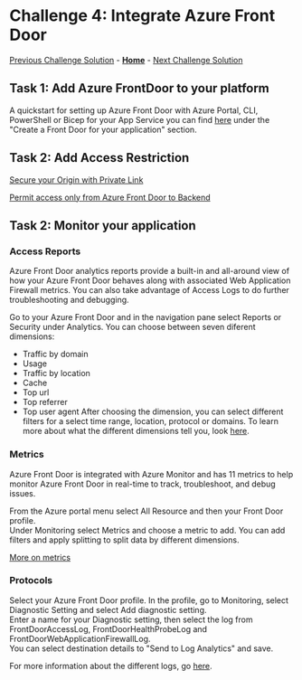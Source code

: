 # Challenge 4: Integrate Azure Front Door
[Previous Challenge Solution](03-GitHub-Actions-solution.md) - **[Home](../README.md)** - [Next Challenge Solution](05-Monitor-performance-solution.md)

## Task 1: Add Azure FrontDoor to your platform

A quickstart for setting up Azure Front Door with Azure Portal, CLI, PowerShell or Bicep for your App Service you can find [here](https://learn.microsoft.com/en-us/azure/frontdoor/create-front-door-portal) under the "Create a Front Door for your application" section.

## Task 2: Add Access Restriction

[Secure your Origin with Private Link](https://learn.microsoft.com/en-us/azure/frontdoor/private-link) <br>

[Permit access only from Azure Front Door to Backend](https://techcommunity.microsoft.com/t5/azure-architecture-blog/permit-access-only-from-azure-front-door-to-azure-app-service-as/ba-p/2000173)

## Task 2: Monitor your application

### Access Reports

Azure Front Door analytics reports provide a built-in and all-around view of how your Azure Front Door behaves along with associated Web Application Firewall metrics. You can also take advantage of Access Logs to do further troubleshooting and debugging.

Go to your Azure Front Door and in the navigation pane select Reports or Security under Analytics. You can choose between seven diferent dimensions:
* Traffic by domain
* Usage
* Traffic by location
* Cache
* Top url
* Top referrer
* Top user agent
After choosing the dimension, you can select different filters for a select time range, location, protocol or domains. 
To learn more about what the different dimensions tell you, look [here](https://learn.microsoft.com/en-us/azure/frontdoor/standard-premium/how-to-reports).

### Metrics
Azure Front Door is integrated with Azure Monitor and has 11 metrics to help monitor Azure Front Door in real-time to track, troubleshoot, and debug issues.

From the Azure portal menu select All Resource and then your Front Door profile. <br>
Under Monitoring select Metrics and choose a metric to add. You can add filters and apply splitting to split data by different dimensions.

[More on metrics](https://learn.microsoft.com/en-us/azure/frontdoor/standard-premium/how-to-monitor-metrics)

### Protocols

Select your Azure Front Door profile. In the profile, go to Monitoring, select Diagnostic Setting and select Add diagnostic setting. <br>
Enter a name for your Diagnostic setting, then select the log from FrontDoorAccessLog, FrontDoorHealthProbeLog and FrontDoorWebApplicationFirewallLog. <br>
You can select destination details to "Send to Log Analytics" and save. <br>

For more information about the different logs, go [here](https://learn.microsoft.com/en-us/azure/frontdoor/standard-premium/how-to-logs).
